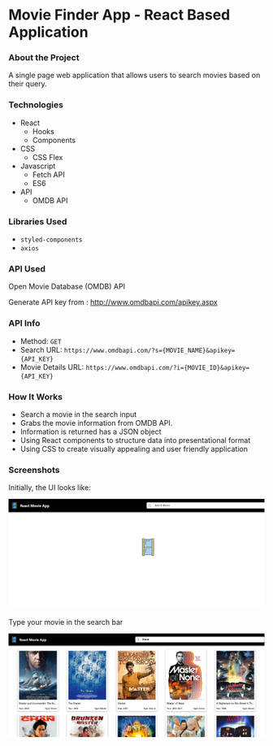 # Movie Finder App - React Based Application

### About the Project

A single page web application that allows users to search movies based on their query.

### Technologies

- React
  - Hooks
  - Components
- CSS
  - CSS Flex
- Javascript
  - Fetch API
  - ES6
- API
  - OMDB API

### Libraries Used

- `styled-components`
- `axios`

### API Used

Open Movie Database (OMDB) API

Generate API key from : http://www.omdbapi.com/apikey.aspx

### API Info

- Method: `GET`
- Search URL: `https://www.omdbapi.com/?s={MOVIE_NAME}&apikey={API_KEY}`
- Movie Details URL: `https://www.omdbapi.com/?i={MOVIE_ID}&apikey={API_KEY}`

### How It Works

- Search a movie in the search input
- Grabs the movie information from OMDB API.
- Information is returned has a JSON object
- Using React components to structure data into presentational format
- Using CSS to create visually appealing and user friendly application

### Screenshots

Initially, the UI looks like:

<img src="Screenshots/p1.png">

Type your movie in the search bar

<img src="Screenshots/p2.png">
